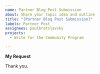 ```yaml
---
name: Partner Blog Post Submission
about: Share your topic idea and outline
title: "[Partner Blog Post Submission]"
labels: Partner Post
assignees: paulbratslavsky
projects: 
  - Write for the Community Program

---
```


**My Request**
<!--
Hello 👋 

When you're ready and have your topic topic, please provide a title with a brief outline for your post.

When writing your outline, mention the problem you're tackling, how you're approaching it differently, and the kind of impact or new insights your readers can expect.

Once you have completed your outline, tag me @paulbratslavsky and I will review your proposal and reach out with next step.

-->


Thank you.
